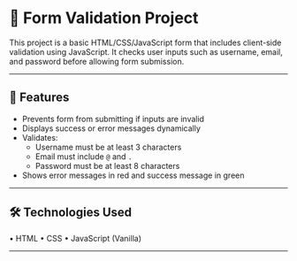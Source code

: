 # 📝 Form Validation Project

This project is a basic HTML/CSS/JavaScript form that includes client-side validation using JavaScript. It checks user inputs such as username, email, and password before allowing form submission.

---

## 🚀 Features

- Prevents form from submitting if inputs are invalid
- Displays success or error messages dynamically
- Validates:
  - Username must be at least 3 characters
  - Email must include `@` and `.`
  - Password must be at least 8 characters
- Shows error messages in red and success message in green

---

## 🛠️ Technologies Used
• HTML
• CSS
• JavaScript (Vanilla)

---


